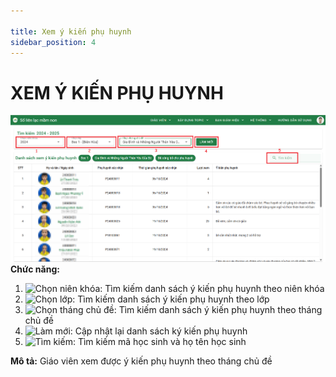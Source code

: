 ```yaml
---

title: Xem ý kiến phụ huynh
sidebar_position: 4
---
```


# XEM Ý KIẾN PHỤ HUYNH  
![Xem ý kiến PH](/img/giao-vien/xem-y-kien-PH/xem-y-kien-phu-huynh.png)  
__Chức năng:__  
1. <img src="/docs-kqht/img/giao-vien/xem-y-kien-PH/chon-nien-khoa.png" alt="Chọn niên khóa" width="150" />: Tìm kiếm danh sách ý kiến phụ huynh theo niên khóa
2. <img src="/docs-kqht/img/chung/chon-lop.png" alt="Chọn lớp" width="170" />: Tìm kiếm danh sách ý kiến phụ huynh theo lớp
3. <img src="/docs-kqht/img/giao-vien/xem-y-kien-PH/chon-thang-chu-de.png" alt="Chọn tháng chủ đề" width="250" />: Tìm kiếm danh sách ý kiến phụ huynh theo tháng chủ đề
4. <img src="/docs-kqht/img/chung/lam-moi.png" alt="Làm mới" width="80" />: Cập nhật lại danh sách ký kiến phụ huynh
5. <img src="/docs-kqht/img/chung/tim-kiem.png" alt="Tìm kiếm" width="150" />: Tìm kiếm mã học sinh và họ tên học sinh  

__Mô tả:__ Giáo viên xem được ý kiến phụ huynh theo tháng chủ đề


